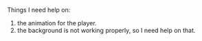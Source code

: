 <!-- # p5.play-boilerplate
Boiler plate for p5.play -->

Things I need help on:
1. the animation for the player.
2. the background is not working properly, so I need help on that.
 